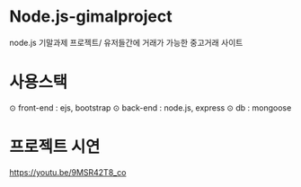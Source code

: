 # Node.js-gimalproject
node.js 기말과제 프로젝트/ 유저들간에 거래가 가능한 중고거래 사이트

# 사용스택
⊙ front-end : ejs, bootstrap
⊙ back-end : node.js, express
⊙ db : mongoose

# 프로젝트 시연
https://youtu.be/9MSR42T8_co
